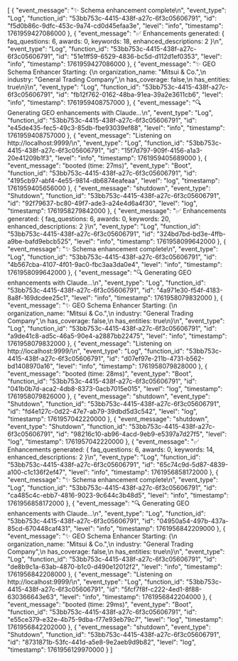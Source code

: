 [
{
"event_message": "✨ Schema enhancement complete\n",
"event_type": "Log",
"function_id": "53bb753c-4415-438f-a27c-6f3c05606791",
"id": "f5d0b86c-9dfc-453c-9a74-cd0d45efaa3e",
"level": "info",
"timestamp": 1761959427086000
},
{
"event_message": "✅ Enhancements generated: { faq_questions: 6, awards: 0, keywords: 18, enhanced_descriptions: 2 }\n",
"event_type": "Log",
"function_id": "53bb753c-4415-438f-a27c-6f3c05606791",
"id": "51e1ff59-6529-4836-bc5d-d112d1ef0353",
"level": "info",
"timestamp": 1761959427086000
},
{
"event_message": "✨ GEO Schema Enhancer Starting: {\n organization_name: \"Mitsui & Co.\",\n industry: \"General Trading Company\",\n has_coverage: false,\n has_entities: true\n}\n",
"event_type": "Log",
"function_id": "53bb753c-4415-438f-a27c-6f3c05606791",
"id": "fb12f762-0162-48ba-91ea-39a2e3611cb6",
"level": "info",
"timestamp": 1761959408757000
},
{
"event_message": "🔍 Generating GEO enhancements with Claude...\n",
"event_type": "Log",
"function_id": "53bb753c-4415-438f-a27c-6f3c05606791",
"id": "e45de435-fec5-49c3-85db-fbe93039ef88",
"level": "info",
"timestamp": 1761959408757000
},
{
"event_message": "Listening on http://localhost:9999/\n",
"event_type": "Log",
"function_id": "53bb753c-4415-438f-a27c-6f3c05606791",
"id": "15f7d797-909f-4156-a1a3-20e41209b1f3",
"level": "info",
"timestamp": 1761959405689000
},
{
"event_message": "booted (time: 27ms)",
"event_type": "Boot",
"function_id": "53bb753c-4415-438f-a27c-6f3c05606791",
"id": "4195cb97-abf4-4e55-9814-db6874eafeaa",
"level": "log",
"timestamp": 1761959405656000
},
{
"event_message": "shutdown",
"event_type": "Shutdown",
"function_id": "53bb753c-4415-438f-a27c-6f3c05606791",
"id": "92f79637-bc80-49f7-ade3-a24e4d6a4f30",
"level": "log",
"timestamp": 1761958279842000
},
{
"event_message": "✅ Enhancements generated: { faq_questions: 6, awards: 0, keywords: 20, enhanced_descriptions: 2 }\n",
"event_type": "Log",
"function_id": "53bb753c-4415-438f-a27c-6f3c05606791",
"id": "324bd7bd-bd3e-4ffb-a9be-bafd9ebcb525",
"level": "info",
"timestamp": 1761958099642000
},
{
"event_message": "✨ Schema enhancement complete\n",
"event_type": "Log",
"function_id": "53bb753c-4415-438f-a27c-6f3c05606791",
"id": "4b567cba-4107-4f01-9ac0-fbc3aa3da0e4",
"level": "info",
"timestamp": 1761958099642000
},
{
"event_message": "🔍 Generating GEO enhancements with Claude...\n",
"event_type": "Log",
"function_id": "53bb753c-4415-438f-a27c-6f3c05606791",
"id": "4a971e30-f54f-4183-8a8f-169dcdee25c1",
"level": "info",
"timestamp": 1761958079832000
},
{
"event_message": "✨ GEO Schema Enhancer Starting: {\n organization_name: \"Mitsui & Co.\",\n industry: \"General Trading Company\",\n has_coverage: false,\n has_entities: true\n}\n",
"event_type": "Log",
"function_id": "53bb753c-4415-438f-a27c-6f3c05606791",
"id": "a9de41c8-ad5c-46a5-90e4-a2887bb22475",
"level": "info",
"timestamp": 1761958079832000
},
{
"event_message": "Listening on http://localhost:9999/\n",
"event_type": "Log",
"function_id": "53bb753c-4415-438f-a27c-6f3c05606791",
"id": "d07ef97e-211b-4731-b562-bd1408970a16",
"level": "info",
"timestamp": 1761958079828000
},
{
"event_message": "booted (time: 28ms)",
"event_type": "Boot",
"function_id": "53bb753c-4415-438f-a27c-6f3c05606791",
"id": "041b0b7d-aca2-4db8-8373-0acb7015e015",
"level": "log",
"timestamp": 1761958079826000
},
{
"event_message": "shutdown",
"event_type": "Shutdown",
"function_id": "53bb753c-4415-438f-a27c-6f3c05606791",
"id": "fd4e127c-0d22-47e7-ab79-39dbd5d3c542",
"level": "log",
"timestamp": 1761957042220000
},
{
"event_message": "shutdown",
"event_type": "Shutdown",
"function_id": "53bb753c-4415-438f-a27c-6f3c05606791",
"id": "98216c10-ab96-4acd-9eb9-e5397a7d27f5",
"level": "log",
"timestamp": 1761957042220000
},
{
"event_message": "✅ Enhancements generated: { faq_questions: 6, awards: 0, keywords: 14, enhanced_descriptions: 2 }\n",
"event_type": "Log",
"function_id": "53bb753c-4415-438f-a27c-6f3c05606791",
"id": "65c74c9d-5d87-4839-a100-c1c136f2ef47",
"level": "info",
"timestamp": 1761956858172000
},
{
"event_message": "✨ Schema enhancement complete\n",
"event_type": "Log",
"function_id": "53bb753c-4415-438f-a27c-6f3c05606791",
"id": "ca485c4c-ebb7-4816-9023-9c644c3b48d5",
"level": "info",
"timestamp": 1761956858172000
},
{
"event_message": "🔍 Generating GEO enhancements with Claude...\n",
"event_type": "Log",
"function_id": "53bb753c-4415-438f-a27c-6f3c05606791",
"id": "04950a54-497b-437a-85cd-670448caf431",
"level": "info",
"timestamp": 1761956842209000
},
{
"event_message": "✨ GEO Schema Enhancer Starting: {\n organization_name: \"Mitsui & Co.\",\n industry: \"General Trading Company\",\n has_coverage: false,\n has_entities: true\n}\n",
"event_type": "Log",
"function_id": "53bb753c-4415-438f-a27c-6f3c05606791",
"id": "de8b9c1a-63ab-4870-b1c0-d490e12012f2",
"level": "info",
"timestamp": 1761956842208000
},
{
"event_message": "Listening on http://localhost:9999/\n",
"event_type": "Log",
"function_id": "53bb753c-4415-438f-a27c-6f3c05606791",
"id": "5fcf7f8f-c222-4ed1-8f88-630366643e63",
"level": "info",
"timestamp": 1761956842204000
},
{
"event_message": "booted (time: 29ms)",
"event_type": "Boot",
"function_id": "53bb753c-4415-438f-a27c-6f3c05606791",
"id": "e55ce379-e32e-4b75-9dba-f77e93eb79c7",
"level": "log",
"timestamp": 1761956842202000
},
{
"event_message": "shutdown",
"event_type": "Shutdown",
"function_id": "53bb753c-4415-438f-a27c-6f3c05606791",
"id": "8731871b-53fc-441d-a5e8-9e2aeb9d9b82",
"level": "log",
"timestamp": 1761956129970000
}
]
